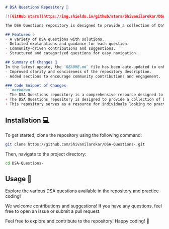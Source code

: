 ```markdown
# DSA Questions Repository 🤖

[![GitHub stars](https://img.shields.io/github/stars/Shivanilarokar/DSA-Questions-?style=social)](https://github.com/Shivanilarokar/DSA-Questions-) [![GitHub forks](https://img.shields.io/github/forks/Shivanilarokar/DSA-Questions-?style=social)](https://github.com/Shivanilarokar/DSA-Questions-) 

The DSA Questions repository is designed to provide a collection of Data Structures and Algorithms (DSA) questions to help you enhance your coding skills and prepare for technical interviews. This repository serves as a resource for individuals looking to practice and refine their DSA knowledge. It includes a variety of questions, solutions, and guidance to aid in your learning journey. Happy coding! 🎉

## Features ✨
- A variety of DSA questions with solutions.
- Detailed explanations and guidance for each question.
- Community-driven contributions and suggestions.
- Structured and categorized questions for easy navigation.

## Summary of Changes 📝
In the latest update, the `README.md` file has been auto-updated to enhance the description of the repository. The following changes were made:
- Improved clarity and conciseness of the repository description.
- Added sections to encourage community contributions and engagement.

### Code Snippet of Changes
```markdown
- The DSA Questions repository is a comprehensive resource designed to provide a collection of Data Structures and Algorithms (DSA) questions to help you enhance your coding skills and prepare for technical interviews.
+ The DSA Questions repository is designed to provide a collection of Data Structures and Algorithms (DSA) questions to help you enhance your coding skills and prepare for technical interviews.
+ This repository serves as a resource for individuals looking to practice and refine their DSA knowledge. It includes a variety of questions, solutions, and guidance to aid in your learning journey. Happy coding! 🎉
```

## Installation 💻
To get started, clone the repository using the following command:
```bash
git clone https://github.com/Shivanilarokar/DSA-Questions-.git
```
Then, navigate to the project directory:
```bash
cd DSA-Questions-
```

## Usage 🚀
Explore the various DSA questions available in the repository and practice coding! 

We welcome contributions and suggestions! If you have any questions, feel free to open an issue or submit a pull request.

Feel free to explore and contribute to the repository! Happy coding! 🚀
```